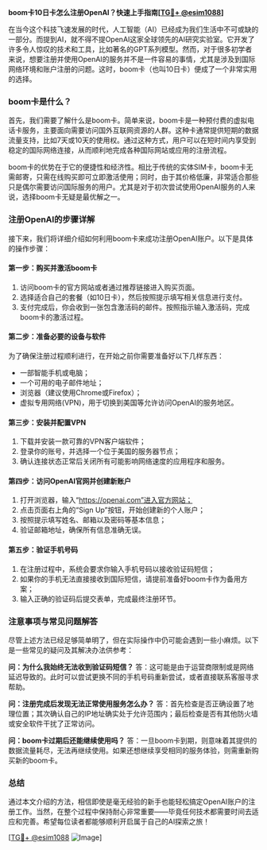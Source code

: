 **boom卡10日卡怎么注册OpenAI？快速上手指南[[TG💪+ @esim1088](https://t.me/s/esim1088)]**

在当今这个科技飞速发展的时代，人工智能（AI）已经成为我们生活中不可或缺的一部分。而提到AI，就不得不提OpenAI这家全球领先的AI研究实验室。它开发了许多令人惊叹的技术和工具，比如著名的GPT系列模型。然而，对于很多初学者来说，想要注册并使用OpenAI的服务并不是一件容易的事情，尤其是涉及到国际网络环境和账户注册的问题。这时，boom卡（也叫10日卡）便成了一个非常实用的选择。

### boom卡是什么？

首先，我们需要了解什么是boom卡。简单来说，boom卡是一种预付费的虚拟电话卡服务，主要面向需要访问国外互联网资源的人群。这种卡通常提供短期的数据流量支持，比如7天或10天的使用权。通过这种方式，用户可以在短时间内享受到稳定的国际网络连接，从而顺利地完成各种国际网站或应用的注册流程。

boom卡的优势在于它的便捷性和经济性。相比于传统的实体SIM卡，boom卡无需邮寄，只需在线购买即可立即激活使用；同时，由于其价格低廉，非常适合那些只是偶尔需要访问国际服务的用户。尤其是对于初次尝试使用OpenAI服务的人来说，选择boom卡无疑是最优解之一。

### 注册OpenAI的步骤详解

接下来，我们将详细介绍如何利用boom卡来成功注册OpenAI账户。以下是具体的操作步骤：

#### 第一步：购买并激活boom卡
1. 访问boom卡的官方网站或者通过推荐链接进入购买页面。
2. 选择适合自己的套餐（如10日卡），然后按照提示填写相关信息进行支付。
3. 支付完成后，你会收到一张包含激活码的邮件。按照指示输入激活码，完成boom卡的激活过程。

#### 第二步：准备必要的设备与软件
为了确保注册过程顺利进行，在开始之前你需要准备好以下几样东西：
- 一部智能手机或电脑；
- 一个可用的电子邮件地址；
- 浏览器（建议使用Chrome或Firefox）；
- 虚拟专用网络(VPN)，用于切换到美国等允许访问OpenAI的服务地区。

#### 第三步：安装并配置VPN
1. 下载并安装一款可靠的VPN客户端软件；
2. 登录你的账号，并选择一个位于美国的服务器节点；
3. 确认连接状态正常后关闭所有可能影响网络速度的应用程序和服务。

#### 第四步：访问OpenAI官网并创建新账户
1. 打开浏览器，输入“https://openai.com”进入官方网站；
2. 点击页面右上角的“Sign Up”按钮，开始创建新的个人账户；
3. 按照提示填写姓名、邮箱以及密码等基本信息；
4. 验证邮箱地址，确保所有信息准确无误。

#### 第五步：验证手机号码
1. 在注册过程中，系统会要求你输入手机号码以接收验证码短信；
2. 如果你的手机无法直接接收到国际短信，请提前准备好boom卡作为备用方案；
3. 输入正确的验证码后提交表单，完成最终注册环节。

### 注意事项与常见问题解答

尽管上述方法已经足够简单明了，但在实际操作中仍可能会遇到一些小麻烦。以下是一些常见的疑问及其解决办法供参考：

**问：为什么我始终无法收到验证码短信？**
答：这可能是由于运营商限制或是网络延迟导致的。此时可以尝试更换不同的手机号码重新尝试，或者直接联系客服寻求帮助。

**问：注册完成后发现无法正常使用服务怎么办？**
答：首先检查是否正确设置了地理位置；其次确认自己的IP地址确实处于允许范围内；最后检查是否有其他防火墙或安全软件干扰了正常访问。

**问：boom卡过期后还能继续使用吗？**
答：一旦boom卡到期，则意味着其提供的数据流量耗尽，无法再继续使用。如果还想继续享受相同的服务体验，则需重新购买新的boom卡。

### 总结

通过本文介绍的方法，相信即使是毫无经验的新手也能轻松搞定OpenAI账户的注册工作。当然，在整个过程中保持耐心非常重要——毕竟任何技术都需要时间去适应和完善。希望每位读者都能够顺利开启属于自己的AI探索之旅！

[[TG💪+ @esim1088](https://t.me/s/esim1088) ![Image](https://i.postimg.cc/4NQfJmqS/Snipaste-2025-05-13-00-14-12.png)]